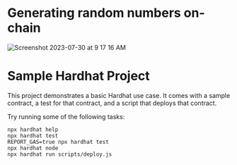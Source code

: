 # Generating random numbers on-chain

![Screenshot 2023-07-30 at 9 17 16 AM](https://github.com/dclsamples/randomness/assets/1455542/655ad8dd-07f7-429e-a9fd-68144b1d6275)


# Sample Hardhat Project

This project demonstrates a basic Hardhat use case. It comes with a sample contract, a test for that contract, and a script that deploys that contract.

Try running some of the following tasks:

```shell
npx hardhat help
npx hardhat test
REPORT_GAS=true npx hardhat test
npx hardhat node
npx hardhat run scripts/deploy.js
```
